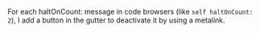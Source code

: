 For each haltOnCount: message in code browsers (like `self haltOnCount: 2`), I add a button in the gutter to deactivate it by using a metalink.